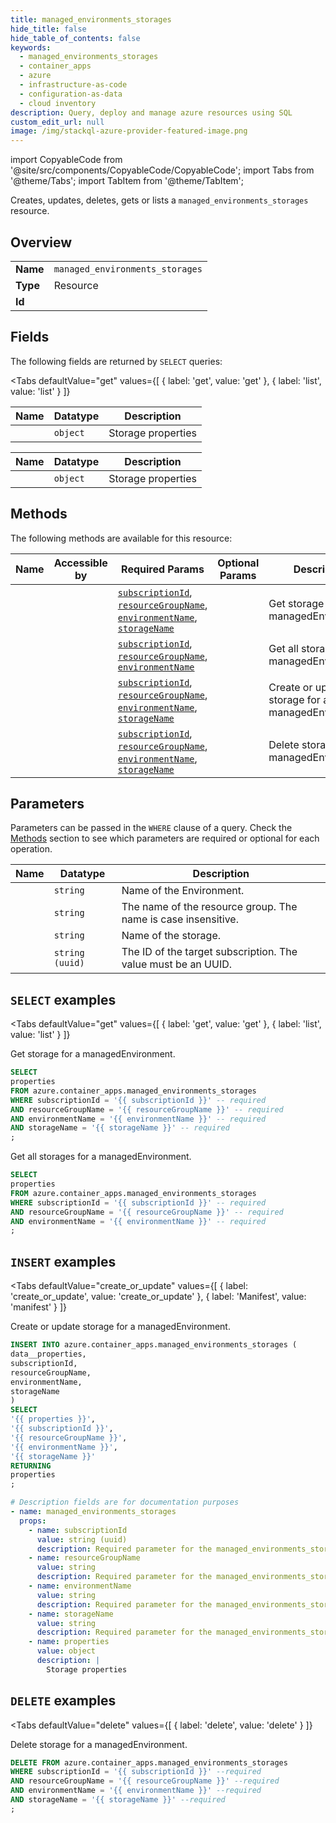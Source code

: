 ```yaml
--- 
title: managed_environments_storages
hide_title: false
hide_table_of_contents: false
keywords:
  - managed_environments_storages
  - container_apps
  - azure
  - infrastructure-as-code
  - configuration-as-data
  - cloud inventory
description: Query, deploy and manage azure resources using SQL
custom_edit_url: null
image: /img/stackql-azure-provider-featured-image.png
---
```


import CopyableCode from '@site/src/components/CopyableCode/CopyableCode';
import Tabs from '@theme/Tabs';
import TabItem from '@theme/TabItem';

Creates, updates, deletes, gets or lists a <code>managed_environments_storages</code> resource.

## Overview
<table><tbody>
<tr><td><b>Name</b></td><td><code>managed_environments_storages</code></td></tr>
<tr><td><b>Type</b></td><td>Resource</td></tr>
<tr><td><b>Id</b></td><td><CopyableCode code="azure.container_apps.managed_environments_storages" /></td></tr>
</tbody></table>

## Fields

The following fields are returned by `SELECT` queries:

<Tabs
    defaultValue="get"
    values={[
        { label: 'get', value: 'get' },
        { label: 'list', value: 'list' }
    ]}
>
<TabItem value="get">

<table>
<thead>
    <tr>
    <th>Name</th>
    <th>Datatype</th>
    <th>Description</th>
    </tr>
</thead>
<tbody>
<tr>
    <td><CopyableCode code="properties" /></td>
    <td><code>object</code></td>
    <td>Storage properties</td>
</tr>
</tbody>
</table>
</TabItem>
<TabItem value="list">

<table>
<thead>
    <tr>
    <th>Name</th>
    <th>Datatype</th>
    <th>Description</th>
    </tr>
</thead>
<tbody>
<tr>
    <td><CopyableCode code="properties" /></td>
    <td><code>object</code></td>
    <td>Storage properties</td>
</tr>
</tbody>
</table>
</TabItem>
</Tabs>

## Methods

The following methods are available for this resource:

<table>
<thead>
    <tr>
    <th>Name</th>
    <th>Accessible by</th>
    <th>Required Params</th>
    <th>Optional Params</th>
    <th>Description</th>
    </tr>
</thead>
<tbody>
<tr>
    <td><a href="#get"><CopyableCode code="get" /></a></td>
    <td><CopyableCode code="select" /></td>
    <td><a href="#parameter-subscriptionId"><code>subscriptionId</code></a>, <a href="#parameter-resourceGroupName"><code>resourceGroupName</code></a>, <a href="#parameter-environmentName"><code>environmentName</code></a>, <a href="#parameter-storageName"><code>storageName</code></a></td>
    <td></td>
    <td>Get storage for a managedEnvironment.</td>
</tr>
<tr>
    <td><a href="#list"><CopyableCode code="list" /></a></td>
    <td><CopyableCode code="select" /></td>
    <td><a href="#parameter-subscriptionId"><code>subscriptionId</code></a>, <a href="#parameter-resourceGroupName"><code>resourceGroupName</code></a>, <a href="#parameter-environmentName"><code>environmentName</code></a></td>
    <td></td>
    <td>Get all storages for a managedEnvironment.</td>
</tr>
<tr>
    <td><a href="#create_or_update"><CopyableCode code="create_or_update" /></a></td>
    <td><CopyableCode code="insert" /></td>
    <td><a href="#parameter-subscriptionId"><code>subscriptionId</code></a>, <a href="#parameter-resourceGroupName"><code>resourceGroupName</code></a>, <a href="#parameter-environmentName"><code>environmentName</code></a>, <a href="#parameter-storageName"><code>storageName</code></a></td>
    <td></td>
    <td>Create or update storage for a managedEnvironment.</td>
</tr>
<tr>
    <td><a href="#delete"><CopyableCode code="delete" /></a></td>
    <td><CopyableCode code="delete" /></td>
    <td><a href="#parameter-subscriptionId"><code>subscriptionId</code></a>, <a href="#parameter-resourceGroupName"><code>resourceGroupName</code></a>, <a href="#parameter-environmentName"><code>environmentName</code></a>, <a href="#parameter-storageName"><code>storageName</code></a></td>
    <td></td>
    <td>Delete storage for a managedEnvironment.</td>
</tr>
</tbody>
</table>

## Parameters

Parameters can be passed in the `WHERE` clause of a query. Check the [Methods](#methods) section to see which parameters are required or optional for each operation.

<table>
<thead>
    <tr>
    <th>Name</th>
    <th>Datatype</th>
    <th>Description</th>
    </tr>
</thead>
<tbody>
<tr id="parameter-environmentName">
    <td><CopyableCode code="environmentName" /></td>
    <td><code>string</code></td>
    <td>Name of the Environment.</td>
</tr>
<tr id="parameter-resourceGroupName">
    <td><CopyableCode code="resourceGroupName" /></td>
    <td><code>string</code></td>
    <td>The name of the resource group. The name is case insensitive.</td>
</tr>
<tr id="parameter-storageName">
    <td><CopyableCode code="storageName" /></td>
    <td><code>string</code></td>
    <td>Name of the storage.</td>
</tr>
<tr id="parameter-subscriptionId">
    <td><CopyableCode code="subscriptionId" /></td>
    <td><code>string (uuid)</code></td>
    <td>The ID of the target subscription. The value must be an UUID.</td>
</tr>
</tbody>
</table>

## `SELECT` examples

<Tabs
    defaultValue="get"
    values={[
        { label: 'get', value: 'get' },
        { label: 'list', value: 'list' }
    ]}
>
<TabItem value="get">

Get storage for a managedEnvironment.

```sql
SELECT
properties
FROM azure.container_apps.managed_environments_storages
WHERE subscriptionId = '{{ subscriptionId }}' -- required
AND resourceGroupName = '{{ resourceGroupName }}' -- required
AND environmentName = '{{ environmentName }}' -- required
AND storageName = '{{ storageName }}' -- required
;
```
</TabItem>
<TabItem value="list">

Get all storages for a managedEnvironment.

```sql
SELECT
properties
FROM azure.container_apps.managed_environments_storages
WHERE subscriptionId = '{{ subscriptionId }}' -- required
AND resourceGroupName = '{{ resourceGroupName }}' -- required
AND environmentName = '{{ environmentName }}' -- required
;
```
</TabItem>
</Tabs>


## `INSERT` examples

<Tabs
    defaultValue="create_or_update"
    values={[
        { label: 'create_or_update', value: 'create_or_update' },
        { label: 'Manifest', value: 'manifest' }
    ]}
>
<TabItem value="create_or_update">

Create or update storage for a managedEnvironment.

```sql
INSERT INTO azure.container_apps.managed_environments_storages (
data__properties,
subscriptionId,
resourceGroupName,
environmentName,
storageName
)
SELECT 
'{{ properties }}',
'{{ subscriptionId }}',
'{{ resourceGroupName }}',
'{{ environmentName }}',
'{{ storageName }}'
RETURNING
properties
;
```
</TabItem>
<TabItem value="manifest">

```yaml
# Description fields are for documentation purposes
- name: managed_environments_storages
  props:
    - name: subscriptionId
      value: string (uuid)
      description: Required parameter for the managed_environments_storages resource.
    - name: resourceGroupName
      value: string
      description: Required parameter for the managed_environments_storages resource.
    - name: environmentName
      value: string
      description: Required parameter for the managed_environments_storages resource.
    - name: storageName
      value: string
      description: Required parameter for the managed_environments_storages resource.
    - name: properties
      value: object
      description: |
        Storage properties
```
</TabItem>
</Tabs>


## `DELETE` examples

<Tabs
    defaultValue="delete"
    values={[
        { label: 'delete', value: 'delete' }
    ]}
>
<TabItem value="delete">

Delete storage for a managedEnvironment.

```sql
DELETE FROM azure.container_apps.managed_environments_storages
WHERE subscriptionId = '{{ subscriptionId }}' --required
AND resourceGroupName = '{{ resourceGroupName }}' --required
AND environmentName = '{{ environmentName }}' --required
AND storageName = '{{ storageName }}' --required
;
```
</TabItem>
</Tabs>
